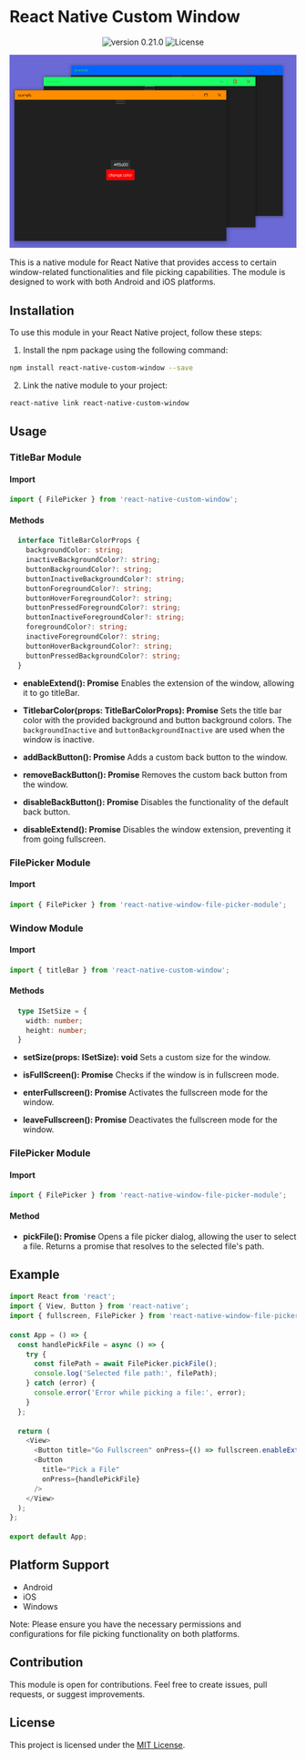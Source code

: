 # React Native Custom Window

<p align="center">
  <img src="https://img.shields.io/static/v1?label=version&message=0.22.2&color=8257E5&labelColor=000000" alt="version 0.21.0" />
  <img  src="https://img.shields.io/static/v1?label=license&message=MIT&color=8257E5&labelColor=000000" alt="License">   
</p>

<p align="center">
<img src=".github/titlebar-color-preview.png" alt="preview thumnail"/>
</p>
This is a native module for React Native that provides access to certain window-related functionalities and file picking capabilities. The module is designed to work with both Android and iOS platforms.

## Installation

To use this module in your React Native project, follow these steps:

1. Install the npm package using the following command:

```bash
npm install react-native-custom-window --save
```

2. Link the native module to your project:

```bash
react-native link react-native-custom-window
```

## Usage

### TitleBar Module

#### Import

```javascript
import { FilePicker } from 'react-native-custom-window';
```
#### Methods

```typescript
  interface TitleBarColorProps {
    backgroundColor: string;
    inactiveBackgroundColor?: string;
    buttonBackgroundColor?: string;
    buttonInactiveBackgroundColor?: string;
    buttonForegroundColor?: string;
    buttonHoverForegroundColor?: string;
    buttonPressedForegroundColor?: string;
    buttonInactiveForegroundColor?: string;
    foregroundColor?: string;
    inactiveForegroundColor?: string;
    buttonHoverBackgroundColor?: string;
    buttonPressedBackgroundColor?: string;
  }
```

- **enableExtend(): Promise<void>**
  Enables the extension of the window, allowing it to go titleBar.

- **TitlebarColor(props: TitleBarColorProps): Promise<void>**
  Sets the title bar color with the provided background and button background colors. The `backgroundInactive` and `buttonBackgroundInactive` are used when the window is inactive.

- **addBackButton(): Promise<void>**
  Adds a custom back button to the window.

- **removeBackButton(): Promise<void>**
  Removes the custom back button from the window.

- **disableBackButton(): Promise<void>**
  Disables the functionality of the default back button.

- **disableExtend(): Promise<void>**
  Disables the window extension, preventing it from going fullscreen.

### FilePicker Module

#### Import

```javascript
import { FilePicker } from 'react-native-window-file-picker-module';
```

### Window Module

#### Import

```javascript
import { titleBar } from 'react-native-custom-window';
```

#### Methods

```typescript
  type ISetSize = {
    width: number;
    height: number;
  }
```

- **setSize(props: ISetSize): void**
  Sets a custom size for the window.

- **isFullScreen(): Promise<void>**
  Checks if the window is in fullscreen mode.

- **enterFullscreen(): Promise<void>**
  Activates the fullscreen mode for the window.

- **leaveFullscreen(): Promise<void>**
  Deactivates the fullscreen mode for the window.

### FilePicker Module

#### Import

```javascript
import { FilePicker } from 'react-native-window-file-picker-module';
```


#### Method

- **pickFile(): Promise<string>**
  Opens a file picker dialog, allowing the user to select a file. Returns a promise that resolves to the selected file's path.

## Example

```javascript
import React from 'react';
import { View, Button } from 'react-native';
import { fullscreen, FilePicker } from 'react-native-window-file-picker-module';

const App = () => {
  const handlePickFile = async () => {
    try {
      const filePath = await FilePicker.pickFile();
      console.log('Selected file path:', filePath);
    } catch (error) {
      console.error('Error while picking a file:', error);
    }
  };

  return (
    <View>
      <Button title="Go Fullscreen" onPress={() => fullscreen.enableExtend()} />
      <Button
        title="Pick a File"
        onPress={handlePickFile}
      />
    </View>
  );
};

export default App;
```

## Platform Support

- Android
- iOS
- Windows

Note: Please ensure you have the necessary permissions and configurations for file picking functionality on both platforms.

## Contribution

This module is open for contributions. Feel free to create issues, pull requests, or suggest improvements.

## License

This project is licensed under the [MIT License](https://opensource.org/licenses/MIT).
